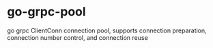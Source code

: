 # go-grpc-pool
go grpc ClientConn connection pool, supports connection preparation, connection number control, and connection reuse
